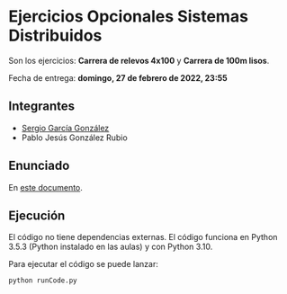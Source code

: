 # Ejercicios Opcionales Sistemas Distribuidos

Son los ejercicios: **Carrera de relevos 4x100** y **Carrera de 100m lisos**.

Fecha de entrega: **domingo, 27 de febrero de 2022, 23:55**

## Integrantes

- [Sergio García González](https://github.com/AnOrdinaryUsser)
- Pablo Jesús González Rubio

## Enunciado

En [este documento](Ejercicios.pdf).

## Ejecución

El código no tiene dependencias externas. El código funciona en Python 3.5.3 (Python instalado en las aulas) y con Python 3.10.

Para ejecutar el código se puede lanzar:

```
python runCode.py
```
